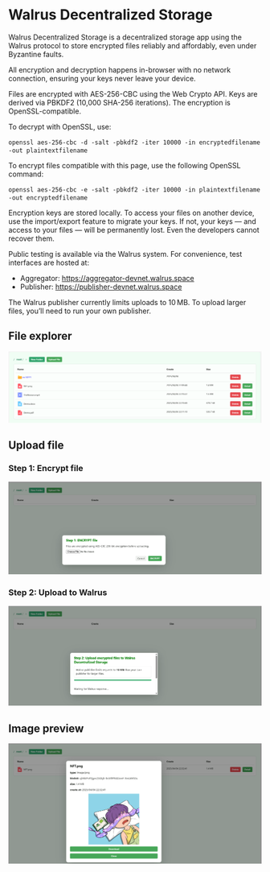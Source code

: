 # Walrus Decentralized Storage

Walrus Decentralized Storage is a decentralized storage app using the Walrus protocol to store encrypted files reliably and affordably, even under Byzantine faults.

All encryption and decryption happens in-browser with no network connection, ensuring your keys never leave your device.

Files are encrypted with AES-256-CBC using the Web Crypto API. Keys are derived via PBKDF2 (10,000 SHA-256 iterations).
The encryption is OpenSSL-compatible.

To decrypt with OpenSSL, use:

```shell
openssl aes-256-cbc -d -salt -pbkdf2 -iter 10000 -in encryptedfilename -out plaintextfilename
```

To encrypt files compatible with this page, use the following OpenSSL command:

```shell
openssl aes-256-cbc -e -salt -pbkdf2 -iter 10000 -in plaintextfilename -out encryptedfilename
```

Encryption keys are stored locally. To access your files on another device, use the import/export feature to migrate your keys. If not, your keys — and access to your files — will be permanently lost. Even the developers cannot recover them.

Public testing is available via the Walrus system. For convenience, test interfaces are hosted at:

* Aggregator: https://aggregator-devnet.walrus.space
* Publisher: https://publisher-devnet.walrus.space

The Walrus publisher currently limits uploads to 10 MB. To upload larger files, you’ll need to run your own publisher.

## File explorer
![explorer.png](doc%2Fexplorer.png)

## Upload file

### Step 1: Encrypt file

![ENCRYPT.png](doc%2FENCRYPT.png)

### Step 2: Upload to Walrus

![Upload.png](doc%2FUpload.png)

## Image preview
![preview.png](doc%2Fpreview.png)
